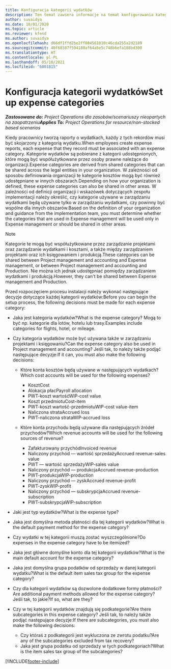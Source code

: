 ```yaml
---
title: Konfiguracja kategorii wydatków
description: Ten temat zawiera informacje na temat konfigurowania kategorii wydatków i udostępnionych kategorii raportów z wydatków.
author: suvaidya
ms.date: 10/01/2020
ms.topic: article
ms.reviewer: kfend
ms.author: suvaidya
ms.openlocfilehash: d66df1ffd2be2ff884561010c46cda255a2d2189
ms.sourcegitcommit: 40f68387f594180af64a5e5c748b6efa188bd300
ms.translationtype: HT
ms.contentlocale: pl-PL
ms.lasthandoff: 05/10/2021
ms.locfileid: "6001815"
---
```

# <a name="set-up-expense-categories"></a><span data-ttu-id="d312f-103">Konfiguracja kategorii wydatków</span><span class="sxs-lookup"><span data-stu-id="d312f-103">Set up expense categories</span></span>

<span data-ttu-id="d312f-104">_**Zastosowane do:** Project Operations dla zasobów/scenariuszy nieopartych na zaopatrzeniu_</span><span class="sxs-lookup"><span data-stu-id="d312f-104">_**Applies To:** Project Operations for resource/non-stocked based scenarios_</span></span>

<span data-ttu-id="d312f-105">Kiedy pracownicy tworzą raporty o wydatkach, każdy z tych rekordów musi być skojarzony z kategorią wydatku.</span><span class="sxs-lookup"><span data-stu-id="d312f-105">When employees create expense reports, each expense that they record must be associated with an expense category.</span></span> <span data-ttu-id="d312f-106">Kategorie wydatków są pobierane z kategorii udostępnionych, które mogą być współużytkowane przez osoby prawne należące do organizacji.</span><span class="sxs-lookup"><span data-stu-id="d312f-106">Expense categories are derived from shared categories that can be shared across the legal entities in your organization.</span></span> <span data-ttu-id="d312f-107">W zależności od sposobu definiowania organizacji te kategorie kosztów mogą być również udostępniane w innych obszarach.</span><span class="sxs-lookup"><span data-stu-id="d312f-107">Depending on how your organization is defined, these expense categories can also be shared in other areas.</span></span> <span data-ttu-id="d312f-108">W zależności od definicji organizacji i wskazówek dotyczących zespołu implementacji należy określić, czy kategorie używane w zarządzaniu wydatkami będą używane tylko w zarządzaniu wydatkami, czy powinny być wspólne dla innych obszarów.</span><span class="sxs-lookup"><span data-stu-id="d312f-108">Based on the definition of your organization and guidance from the implementation team, you must determine whether the categories that are used in Expense management will be used only in Expense management or should be shared in other areas.</span></span>

> [!NOTE]
> <span data-ttu-id="d312f-109">Kategorie te mogą być współużytkowane przez zarządzanie projektami oraz zarządzanie wydatkami i kosztami, a także między zarządzaniem projektami oraz ich księgowaniem i produkcją.</span><span class="sxs-lookup"><span data-stu-id="d312f-109">These categories can be shared between Project management and accounting and Expense management, or between Project management and accounting and Production.</span></span> <span data-ttu-id="d312f-110">Nie można ich jednak udostępniać pomiędzy zarządzaniem wydatkami i produkcją.</span><span class="sxs-lookup"><span data-stu-id="d312f-110">However, they can't be shared between Expense management and Production.</span></span>

<span data-ttu-id="d312f-111">Przed rozpoczęciem procesu instalacji należy wykonać następujące decyzje dotyczące każdej kategorii wydatków:</span><span class="sxs-lookup"><span data-stu-id="d312f-111">Before you can begin the setup process, the following decisions must be made for each expense category:</span></span>

- <span data-ttu-id="d312f-112">Jaka jest kategoria wydatków?</span><span class="sxs-lookup"><span data-stu-id="d312f-112">What is the expense category?</span></span> <span data-ttu-id="d312f-113">Mogą to być np. kategorie dla lotów, hotelu lub trasy.</span><span class="sxs-lookup"><span data-stu-id="d312f-113">Examples include categories for flights, hotel, or mileage.</span></span>
- <span data-ttu-id="d312f-114">Czy kategoria wydatków może być używana także w zarządzaniu projektami i księgowaniu?</span><span class="sxs-lookup"><span data-stu-id="d312f-114">Can the expense category also be used in Project management and accounting?</span></span> <span data-ttu-id="d312f-115">Jeśli tak, to należy także podjąć następujące decyzje:</span><span class="sxs-lookup"><span data-stu-id="d312f-115">If it can, you must also make the following decisions:</span></span>

    - <span data-ttu-id="d312f-116">Które konta kosztów będą używane w następujących wydatkach?</span><span class="sxs-lookup"><span data-stu-id="d312f-116">Which cost accounts will be used for the following expenses?</span></span>

        - <span data-ttu-id="d312f-117">Koszt</span><span class="sxs-lookup"><span data-stu-id="d312f-117">Cost</span></span>
        - <span data-ttu-id="d312f-118">Alokacja płac</span><span class="sxs-lookup"><span data-stu-id="d312f-118">Payroll allocation</span></span>
        - <span data-ttu-id="d312f-119">PWT-koszt wartość</span><span class="sxs-lookup"><span data-stu-id="d312f-119">WIP-cost value</span></span>
        - <span data-ttu-id="d312f-120">Koszt przedmiotu</span><span class="sxs-lookup"><span data-stu-id="d312f-120">Cost-item</span></span>
        - <span data-ttu-id="d312f-121">PWT-koszt wartość-przedmiotu</span><span class="sxs-lookup"><span data-stu-id="d312f-121">WIP-cost value-item</span></span>
        - <span data-ttu-id="d312f-122">Naliczona strata</span><span class="sxs-lookup"><span data-stu-id="d312f-122">Accrued loss</span></span>
        - <span data-ttu-id="d312f-123">PWT-naliczona strata</span><span class="sxs-lookup"><span data-stu-id="d312f-123">WIP-accrued loss</span></span>

    - <span data-ttu-id="d312f-124">Które konta przychodu będą używane dla następujących źródeł przychodów?</span><span class="sxs-lookup"><span data-stu-id="d312f-124">Which revenue accounts will be used for the following sources of revenue?</span></span>

        - <span data-ttu-id="d312f-125">Zafakturowany przychód</span><span class="sxs-lookup"><span data-stu-id="d312f-125">Invoiced revenue</span></span>
        - <span data-ttu-id="d312f-126">Naliczony przychód — wartość sprzedaży</span><span class="sxs-lookup"><span data-stu-id="d312f-126">Accrued revenue-sales value</span></span>
        - <span data-ttu-id="d312f-127">PWT — wartość sprzedaży</span><span class="sxs-lookup"><span data-stu-id="d312f-127">WIP-sales value</span></span>
        - <span data-ttu-id="d312f-128">Naliczony przychód — produkcja</span><span class="sxs-lookup"><span data-stu-id="d312f-128">Accrued revenue-production</span></span>
        - <span data-ttu-id="d312f-129">PWT-produkcja</span><span class="sxs-lookup"><span data-stu-id="d312f-129">WIP-production</span></span>
        - <span data-ttu-id="d312f-130">Naliczony przychód — zysk</span><span class="sxs-lookup"><span data-stu-id="d312f-130">Accrued revenue-profit</span></span>
        - <span data-ttu-id="d312f-131">PWT-zysk</span><span class="sxs-lookup"><span data-stu-id="d312f-131">WIP-profit</span></span>
        - <span data-ttu-id="d312f-132">Naliczony przychód — subskrypcja</span><span class="sxs-lookup"><span data-stu-id="d312f-132">Accrued revenue-subscription</span></span>
        - <span data-ttu-id="d312f-133">PWT-subskrypcja</span><span class="sxs-lookup"><span data-stu-id="d312f-133">WIP-subscription</span></span>

- <span data-ttu-id="d312f-134">Jaki jest typ wydatków?</span><span class="sxs-lookup"><span data-stu-id="d312f-134">What is the expense type?</span></span>
- <span data-ttu-id="d312f-135">Jaka jest domyślna metoda płatności dla tej kategorii wydatków?</span><span class="sxs-lookup"><span data-stu-id="d312f-135">What is the default payment method for the expense category?</span></span>
- <span data-ttu-id="d312f-136">Czy wydatki w tej kategorii muszą zostać wyszczególnione?</span><span class="sxs-lookup"><span data-stu-id="d312f-136">Do expenses in the expense category have to be itemized?</span></span>
- <span data-ttu-id="d312f-137">Jaka jest główne domyślne konto dla tej kategorii wydatków?</span><span class="sxs-lookup"><span data-stu-id="d312f-137">What is the main default account for the expense category?</span></span>
- <span data-ttu-id="d312f-138">Jaka jest domyślna grupa podatków od sprzedaży w danej kategorii wydatku?</span><span class="sxs-lookup"><span data-stu-id="d312f-138">What is the default item sales tax group for the expense category?</span></span>
- <span data-ttu-id="d312f-139">Czy dla kategorii wydatków są dozwolone dodatkowe formy płatności?</span><span class="sxs-lookup"><span data-stu-id="d312f-139">Are additional payment methods allowed for the expense category?</span></span> <span data-ttu-id="d312f-140">Jeśli tak, to jakie?</span><span class="sxs-lookup"><span data-stu-id="d312f-140">If so, what are they?</span></span>
- <span data-ttu-id="d312f-141">Czy w tej kategorii wydatków znajdują się podkategorie?</span><span class="sxs-lookup"><span data-stu-id="d312f-141">Are there subcategories in this expense category?</span></span> <span data-ttu-id="d312f-142">Jeśli tak, to należy także podjąć następujące decyzje:</span><span class="sxs-lookup"><span data-stu-id="d312f-142">If there are subcategories, you must also make the following decisions:</span></span>

    - <span data-ttu-id="d312f-143">Czy któraś z podkategorii jest wykluczona ze zwrotu podatku?</span><span class="sxs-lookup"><span data-stu-id="d312f-143">Are any of the subcategories excluded from tax recovery?</span></span>
    - <span data-ttu-id="d312f-144">Jaka jest grupa podatku od sprzedaży w tych podkategoriach?</span><span class="sxs-lookup"><span data-stu-id="d312f-144">What is the item sales tax group of the subcategories?</span></span>


[!INCLUDE[footer-include](../includes/footer-banner.md)]